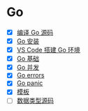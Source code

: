 # Go

- [x] [编译 Go 源码](./0.compile.md)
- [x] [Go 安装](./1.install.md)
- [x] [VS Code 搭建 Go 环境](./2.vscode.md)
- [x] [Go 基础](./3.base.md)
- [x] [Go 并发](./4.concurrence.md)
- [x] [Go errors](./5.error.md)
- [x] [Go panic](./6.panic.md)
- [x] [模板](./7.template.md)
- [ ] [数据类型源码](./types.md)
